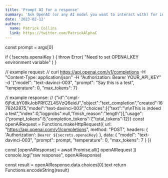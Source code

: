 ```yaml
---
title: 'Prompt AI for a response'
summary: 'Ask OpenAI (or any AI model you want to interact with) for information on-chain. '
date: '2023-02-12'
author:
  name: Patrick Collins
  link: https://twitter.com/PatrickAlphaC
---
```

const prompt = args[0]

if (
    !secrets.openaiKey
) {
    throw Error(
        "Need to set OPENAI_KEY environment variable"
    )
}

// example request: 
// curl https://api.openai.com/v1/completions -H "Content-Type: application/json" -H "Authorization: Bearer YOUR_API_KEY" -d '{"model": "text-davinci-003", "prompt": "Say this is a test", "temperature": 0, "max_tokens": 7}

// example response:
// {"id":"cmpl-6jFdLbY08kJobPRfCZL4SVzQ6eidJ","object":"text_completion","created":1676242875,"model":"text-davinci-003","choices":[{"text":"\n\nThis is indeed a test","index":0,"logprobs":null,"finish_reason":"length"}],"usage":{"prompt_tokens":5,"completion_tokens":7,"total_tokens":12}}
const openAIRequest = Functions.makeHttpRequest({
    url: "https://api.openai.com/v1/completions",
    method: "POST",
    headers: {
        'Authorization': `Bearer ${secrets.openaiKey}`
    },
    data: { "model": "text-davinci-003", "prompt": prompt, "temperature": 0, "max_tokens": 7 }
})

const [openAiResponse] = await Promise.all([
    openAIRequest
])
console.log("raw response", openAiResponse)

const result = openAiResponse.data.choices[0].text
return Functions.encodeString(result)